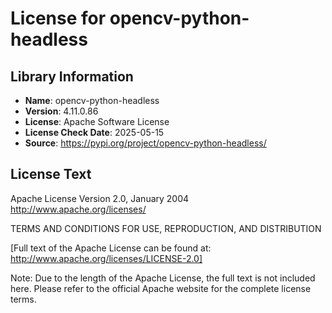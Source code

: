 # License for opencv-python-headless

## Library Information
- **Name**: opencv-python-headless
- **Version**: 4.11.0.86
- **License**: Apache Software License
- **License Check Date**: 2025-05-15
- **Source**: https://pypi.org/project/opencv-python-headless/

## License Text
Apache License
Version 2.0, January 2004
http://www.apache.org/licenses/

TERMS AND CONDITIONS FOR USE, REPRODUCTION, AND DISTRIBUTION

[Full text of the Apache License can be found at: http://www.apache.org/licenses/LICENSE-2.0]

Note: Due to the length of the Apache License, the full text is not included here. Please refer to the official Apache website for the complete license terms.
